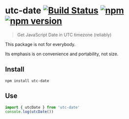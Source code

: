 # utc-date [![Build Status](https://travis-ci.org/strong-roots-capital/utc-date.svg?branch=master)](https://travis-ci.org/strong-roots-capital/utc-date) [![npm](https://img.shields.io/npm/dt/utc-date.svg)](https://www.npmjs.com/package/utc-date) [![npm version](https://img.shields.io/npm/v/utc-date.svg)](https://npmjs.org/package/utc-date)

> Get JavaScript Date in UTC timezone (reliably)

This package is not for everybody.

Its emphasis is on convenience and portability, not size.

## Install

``` shell
npm install utc-date
```

## Use

``` typescript
import { utcDate } from 'utc-date'
console.log(utcDate())
```
